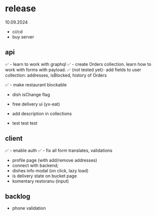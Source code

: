 # release

10.09.2024

- ci/cd
- buy server

## api

✅ - learn to work with graphql
✅ - create Orders collection. learn how to work with forms with payload.
✅ (not tested yet)- add fields to user collection: addresses, isBlocked, history of Orders

✅ - make restaurant blockable

- dish isChange flag

- free delivery ui (yx-eat)
- add description in collections
<!-- ex: https://github.com/payloadcms/public-demo/blob/master/src/payload/collections/Media.ts -->
- test test test

## client

✅ - enable auth
✅ - fix all form translates, validations

- profile page (with add/remove addresses)
- connect with backend;
- dishes info modal (on click, lazy load)
- is delivery state on bucket page
- komentary restoranu (input)

## backlog

- phone validation

